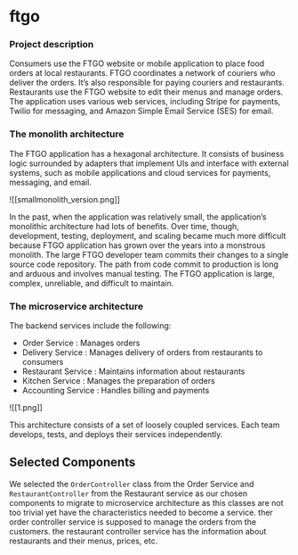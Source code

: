 # ftgo
### Project description 
Consumers use the FTGO website or mobile application to place food orders at local restaurants. FTGO coordinates a network of couriers who deliver the orders. It’s also responsible for paying couriers and restaurants. Restaurants use the FTGO website to edit their menus and manage orders. The application uses various web services, including Stripe for payments, Twilio for messaging, and Amazon Simple Email Service (SES) for email.
### The monolith architecture
The FTGO application has a hexagonal architecture. It consists of business logic surrounded by adapters that implement UIs and interface with external systems, such as mobile applications and cloud services for payments, messaging, and email.

![[smallmonolith_version.png]]

In the past, when the application was relatively small, the application’s monolithic architecture had lots of benefits. Over time, though, development, testing, deployment, and scaling became much more difficult because FTGO application has grown over the years into a monstrous monolith.
The large FTGO developer team commits their changes to a single source code repository. The path from code commit to production is long and arduous and involves manual testing. The FTGO application is large, complex, unreliable, and difficult to maintain.
### The microservice architecture
The backend services include the following:
- Order Service : Manages orders
- Delivery Service : Manages delivery of orders from restaurants to consumers
- Restaurant Service : Maintains information about restaurants
- Kitchen Service : Manages the preparation of orders
- Accounting Service : Handles billing and payments

![[1.png]]

This architecture consists of a set of loosely coupled services. Each team develops, tests, and deploys their services independently.

## Selected Components
We selected the `OrderController` class from the Order Service and `RestaurantController` from the Restaurant service as our chosen components to migrate to microservice architecture as this classes are not too trivial yet have the characteristics needed to become a service.
ther order controller service is supposed to manage the orders from the customers.
the restaurant controller service has the information about restaurants and their menus, prices, etc.